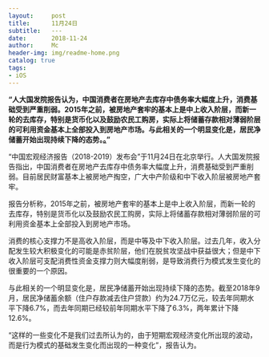 ```yaml
---
layout:     post
title:      11月24日
subtitle:   ---
date:       2018-11-24
author:     Mc
header-img: img/readme-home.png
catalog: true
tags:
- iOS
---
```


**“人大国发院报告认为，中国消费者在房地产去库存中债务率大幅度上升，消费基础受到严重削弱。2015年之前，被房地产套牢的基本上是中上收入阶层，而新一轮的去库存，特别是货币化以及鼓励农民工购房，实际上将储蓄存款相对薄弱阶层的可利用资金基本上全部投入到房地产市场。与此相关的一个明显变化是，居民净储蓄开始出现持续下降的态势。[。](http://money.163.com/18/1124/18/E1D8VAIV002580SJ.html "。")”**

“中国宏观经济报告（2018-2019）发布会”于11月24日在北京举行。人大国发院报告指出，中国消费者在房地产去库存中债务率大幅度上升，消费基础受到严重削弱。目前居民财富基本上被房地产掏空，广大中产阶级和中下收入阶层被房地产套牢。

报告分析称，2015年之前，被房地产套牢的基本上是中上收入阶层，而新一轮的去库存，特别是货币化以及鼓励农民工购房，实际上将储蓄存款相对薄弱阶层的可利用资金基本上全部投入到房地产市场。

消费的核心支撑力不是高收入阶层，而是中等及中下收入阶层。过去几年，收入分配发生较大积极变化的可能是赤贫阶层，他们在脱贫攻坚战中获益很大；但是中下收入阶层可支配消费性资金支撑力则大幅度削弱，是导致消费行为模式发生变化的很重要的一个原因。


与此相关的一个明显变化是，居民净储蓄开始出现持续下降的态势。截至2018年9月，居民净储蓄余额（住户存款减去住户贷款）约为24.7万亿元，较去年同期水平下降6.7%，而去年同期已经较前年同期水平下降了6.3%，两年累计下降12.6%。

“这样的一些变化不是我们过去所认为的，由于短期宏观经济变化所出现的波动，而是行为模式的基础发生变化而出现的一种变化”，报告认为。



